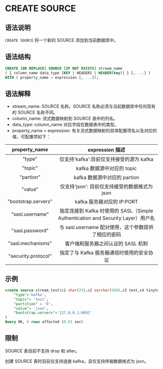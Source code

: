 # **CREATE SOURCE**

## **语法说明**

`CREATE SOURCE` 将一个新的 SOURCE 添加到当前数据库中。

## **语法结构**

```sql
CREATE [OR REPLACE] SOURCE [IF NOT EXISTS] stream_name 
( { column_name data_type [KEY | HEADERS | HEADER(key)] } [, ...] )
WITH ( property_name = expression [, ...]);
```

## 语法解释

- stream_name: SOURCE 名称。SOURCE 名称必须与当前数据库中任何现有的 SOURCE 名称不同。
- column_name: 流式数据映射到 SOURCE 表中的列名。
- data_type: column_name 对应字段在数据表中的类型。
- property_name = expression: 有关流式数据映射的具体配置项名以及对应的值，可配置项如下：

|    property_name    |                                  expression 描述                                  |
| :-----------------: | :------------------------------------------------------------------------------: |
|       "type"        |                     仅支持'kafka':目前仅支持接受的源为 kafka                     |
|       "topic"       |                            kafka 数据源中对应的 topic                            |
|      "partion"      |                           kafka 数据源中对应的 partion                           |
|       "value"       |                  仅支持'json':  目前仅支持接受的数据格式为 json                  |
| "bootstrap.servers" |                            kafka 服务器对应的 IP:PORT                             |
|   "sasl.username"   | 指定连接到 Kafka 时使用的 SASL（Simple Authentication and Security Layer）用户名 |
|   "sasl.password"   |               与 sasl.username 配对使用，这个参数提供了相应的密码                |
|  "sasl.mechanisms"  |                        客户端和服务器之间认证的 SASL 机制                        |
| "security.protocol" |                    指定了与 Kafka 服务器通信时使用的安全协议                     |

## **示例**

```sql
create source stream_test(c1 char(25),c2 varchar(500),c3 text,c4 tinytext,c5 mediumtext,c6 longtext )with(
    "type"='kafka',
    "topic"= 'test',
    "partition" = '0',
    "value"= 'json',
    "bootstrap.servers"='127.0.0.1:9092'   
)
Query OK, 0 rows affected (0.01 sec)
```

## 限制

SOURCE 表目前不支持 drop 和 alter。

创建 SOURCE 表时目前仅支持连接 kafka，且仅支持传输数据格式为 json。
